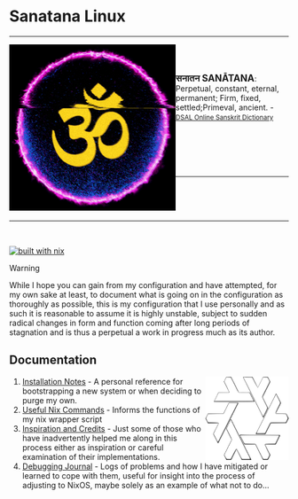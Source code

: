 <h1 align+"center"> Sanatana Linux</h1>
<hr/>

<img width="300px" align="left"  src="./assets/om-glitch.gif" alt="Om Puurnnam-Adah Puurnnam-Idam Puurnnaat-Puurnnam-Udacyate | Puurnnasya Puurnnam-Aadaaya Puurnnam-Eva-Avashissyate || Om Shaantih Shaantih Shaantih "/>

<br>
<br>
<br> 
<big><b>सनातन SANĀTANA</b></big>: Perpetual, constant, eternal, permanent; Firm, fixed, settled;Primeval, ancient.  - <small><a href="https://dsal.uchicago.edu/cgi-bin/app/apte_query.py?qs=Sanatana&matchtype=default">DSAL Online Sanskrit Dictionary</a></small>

<br>
<br>

<br>
<br> 
<br>
<br>

---
<br>
<br>
<br>
<hr>
<br>


[![built with nix](https://builtwithnix.org/badge.svg)](https://builtwithnix.org)

> [!Warning]
>
> While I hope you can gain from my configuration and have attempted, for my own sake at least, to document what is going on in the configuration as thoroughly as possible, this is my configuration that I use personally and as such it is reasonable to assume it is highly unstable, subject to sudden radical changes in form and function coming after long periods of stagnation and is thus a perpetual a work in progress much as its author.

## Documentation

<img width="150px" height="150px"  src="./assets/nix.svg" alt="prettier nixos label" align="right" />

1. [Installation Notes](.github/documentation/installation.md) - A personal reference for bootstrapping a new system or when deciding to purge my own.
1. [Useful Nix Commands](.github/documentation/nix-commands.md) - Informs the functions of my nix wrapper script
1. [Inspiration and Credits](.github/documentation/credits.md) - Just some of those who have inadvertently helped me along in this process either as inspiration or careful examination of their implementations.
1. [Debugging Journal](.github/documentation/debugging/index.md) - Logs of problems and how I have mitigated or learned to cope with them, useful for insight into the process of adjusting to NixOS, maybe solely as an example of what not to do...
